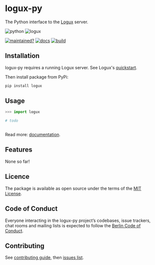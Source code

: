# logux-py
The Python interface to the [Logux](https://github.com/logux/) server.

![python](static/python.png) ![logux](static/logux.png)

[![maintained?](https://img.shields.io/badge/Maintained%3F-yes-green.svg)](https://github.com/nazarov-tech/logux-py/graphs/commit-activity)
[![docs](https://readthedocs.org/projects/logux-py/badge/?version=latest)](https://logux-py.readthedocs.io/en/latest/?badge=latest)
[![build](https://img.shields.io/travis/nazarov-tech/logux-py.svg)](https://travis-ci.org/nazarov-tech/logux-py)


## Installation

logux-py requires a running Logux server.
See Logux's [quickstart](https://github.com/logux/logux-server#installation). 

Then install package from PyPi:

```bash
pip install logux
```

## Usage

```python
>>> import logux

# todo
    
```

Read more: [documentation](https://logux-py.readthedocs.io/en/latest/).

## Features

None so far!

## Licence 

The package is available as open source under the terms of the [MIT License](LICENSE).

## Code of Conduct

Everyone interacting in the logux-py project’s codebases, issue trackers, chat rooms
and mailing lists is expected to follow the [Berlin Code of Conduct](https://berlincodeofconduct.org/).

## Contributing

See [contributing guide](CONTRIBUTING.md),
then [issues list](https://github.com/nazarov-tech/logux-py/issues).
